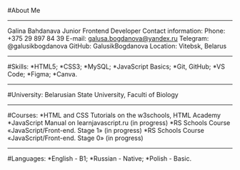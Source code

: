 #About Me
*********************************
Galina Bahdanava
Junior Frontend Developer
Contact information:
Phone: +375 29 897 84 39
E-mail: galusa.bogdanova@yandex.ru
Telegram: @galusikbogdanova
GitHub: GalusikBogdanova
Location: Vitebsk, Belarus
*********************************
#Skills:
*HTML5;
*CSS3;
*MySQL;
*JavaScript Basics;
*Git, GitHub;
*VS Code;
*Figma;
*Canva.
*********************************
#University: Belarusian State University, Faculti of Biology
*********************************
#Courses:
*HTML and CSS Tutorials on the w3schools, HTML Academy
*JavaScript Manual on learnjavascript.ru (in progress)
*RS Schools Course «JavaScript/Front-end. Stage 1» (in progress)
*RS Schools Course «JavaScript/Front-end. Stage 0» (in progress)
************************************
#Languages:
*English - B1;
*Russian - Native;
*Polish - Basic.

